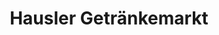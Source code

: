 ---
title: "Hausler Getränkemarkt"
url: /dingolfing/hausler-getraenkemarkt-roemerstrasse/
shop: Getränke
---